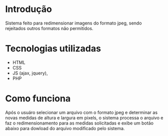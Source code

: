 # Introdução 

Sistema feito para redimensionar imagens do formato jpeg, sendo rejeitados outros formatos não permitidos.          

# Tecnologias utilizadas 

- HTML
- CSS
- JS (ajax, jquery),
- PHP 

# Como funciona    

Após o usuáro selecionar um arquivo com o formato jpeg e determinar as novas medidas de altura e largura em pixels, o sistema processa o arquivo e faz o redimensionamento
para as medidas solicitadas e exibe um botão abaixo para dowload do arquivo modificado pelo sistema.   

